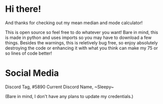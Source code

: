 # Hi there!
And thanks for checking out my mean median and mode calculator!

This is open source so feel free to do whatever you want! Bare in mind, this is made in python and uses imports so you may have to download a few things. Besides the warnings, this is reletively bug free, so enjoy absolutely destroying the code or enhancing it with what you think can make my 75 or so lines of code better!

# Social Media
Discord Tag, #5890
Current Discord Name, ~Sleepy~

(Bare in mind, I don't have any plans to update my credentials.)
